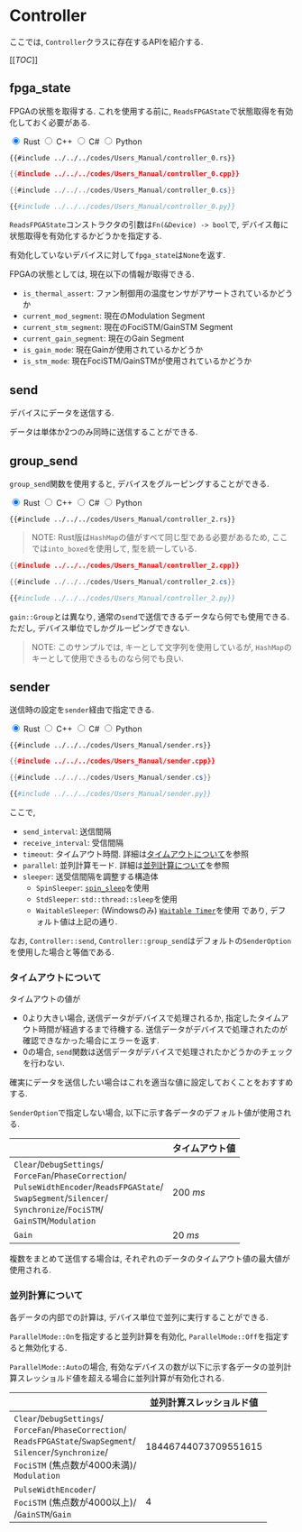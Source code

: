 # Controller

ここでは, `Controller`クラスに存在するAPIを紹介する.

[[_TOC_]]

## fpga_state

FPGAの状態を取得する.
これを使用する前に, `ReadsFPGAState`で状態取得を有効化しておく必要がある.

<div class="tabs">
<input id="rust_tab_fpga_state" type="radio" class="tab" name="tab_fpga_state" checked>
<label class="tab_item" n=4 for="rust_tab_fpga_state">Rust</label>
<input id="cpp_tab_fpga_state" type="radio" class="tab" name="tab_fpga_state">
<label class="tab_item" n=4 for="cpp_tab_fpga_state">C++</label>
<input id="cs_tab_fpga_state" type="radio" class="tab" name="tab_fpga_state">
<label class="tab_item" n=4 for="cs_tab_fpga_state">C#</label>
<input id="python_tab_fpga_state" type="radio" class="tab" name="tab_fpga_state">
<label class="tab_item" n=4 for="python_tab_fpga_state">Python</label>

```rust,edition2024
{{#include ../../../codes/Users_Manual/controller_0.rs}}
```

```cpp
{{#include ../../../codes/Users_Manual/controller_0.cpp}}
```

```cs
{{#include ../../../codes/Users_Manual/controller_0.cs}}
```

```python
{{#include ../../../codes/Users_Manual/controller_0.py}}
```
</div>

`ReadsFPGAState`コンストラクタの引数は`Fn(&Device) -> bool`で, デバイス毎に状態取得を有効化するかどうかを指定する.

有効化していないデバイスに対して`fpga_state`は`None`を返す.

FPGAの状態としては, 現在以下の情報が取得できる.

- `is_thermal_assert`: ファン制御用の温度センサがアサートされているかどうか
- `current_mod_segment`: 現在のModulation Segment
- `current_stm_segment`: 現在のFociSTM/GainSTM Segment
- `current_gain_segment`: 現在のGain Segment
- `is_gain_mode`: 現在Gainが使用されているかどうか
- `is_stm_mode`: 現在FociSTM/GainSTMが使用されているかどうか

## send

デバイスにデータを送信する.

データは単体か2つのみ同時に送信することができる.

## group_send

`group_send`関数を使用すると, デバイスをグルーピングすることができる.

<div class="tabs">
<input id="rust_tab_group" type="radio" class="tab" name="tab_group" checked>
<label class="tab_item" n=4 for="rust_tab_group">Rust</label>
<input id="cpp_tab_group" type="radio" class="tab" name="tab_group">
<label class="tab_item" n=4 for="cpp_tab_group">C++</label>
<input id="cs_tab_group" type="radio" class="tab" name="tab_group">
<label class="tab_item" n=4 for="cs_tab_group">C#</label>
<input id="python_tab_group" type="radio" class="tab" name="tab_group">
<label class="tab_item" n=4 for="python_tab_group">Python</label>

```rust,edition2024
{{#include ../../../codes/Users_Manual/controller_2.rs}}
```

> NOTE: Rust版は`HashMap`の値がすべて同じ型である必要があるため, ここでは`into_boxed`を使用して, 型を統一している.

```cpp
{{#include ../../../codes/Users_Manual/controller_2.cpp}}
```

```cs
{{#include ../../../codes/Users_Manual/controller_2.cs}}
```

```python
{{#include ../../../codes/Users_Manual/controller_2.py}}
```
</div>

`gain::Group`とは異なり, 通常の`send`で送信できるデータなら何でも使用できる.
ただし, デバイス単位でしかグルーピングできない.

> NOTE:
> このサンプルでは, キーとして文字列を使用しているが, `HashMap`のキーとして使用できるものなら何でも良い.

## sender

送信時の設定を`sender`経由で指定できる.

<div class="tabs">
<input id="rust_tab_sender" type="radio" class="tab" name="tab_sender" checked>
<label class="tab_item" n=4 for="rust_tab_sender">Rust</label>
<input id="cpp_tab_sender" type="radio" class="tab" name="tab_sender">
<label class="tab_item" n=4 for="cpp_tab_sender">C++</label>
<input id="cs_tab_sender" type="radio" class="tab" name="tab_sender">
<label class="tab_item" n=4 for="cs_tab_sender">C#</label>
<input id="python_tab_sender" type="radio" class="tab" name="tab_sender">
<label class="tab_item" n=4 for="python_tab_sender">Python</label>

```rust,edition2024
{{#include ../../../codes/Users_Manual/sender.rs}}
```

```cpp
{{#include ../../../codes/Users_Manual/sender.cpp}}
```

```cs
{{#include ../../../codes/Users_Manual/sender.cs}}
```

```python
{{#include ../../../codes/Users_Manual/sender.py}}
```
</div>

ここで,
- `send_interval`: 送信間隔
- `receive_interval`: 受信間隔
- `timeout`: タイムアウト時間. 詳細は[タイムアウトについて](#タイムアウトについて)を参照
- `parallel`: 並列計算モード. 詳細は[並列計算について](#並列計算について)を参照
- `sleeper`: 送受信間隔を調整する構造体
    - `SpinSleeper`: [`spin_sleep`](https://crates.io/crates/spin_sleep)を使用
    - `StdSleeper`: `std::thread::sleep`を使用
    - `WaitableSleeper`: (Windowsのみ) [`Waitable Timer`](https://learn.microsoft.com/en-us/windows/win32/sync/waitable-timer-objects)を使用
であり, デフォルト値は上記の通り.

なお, `Controller::send`, `Controller::group_send`はデフォルトの`SenderOption`を使用した場合と等価である.

### タイムアウトについて

タイムアウトの値が
- 0より大きい場合, 送信データがデバイスで処理されるか, 指定したタイムアウト時間が経過するまで待機する. 送信データがデバイスで処理されたのが確認できなかった場合にエラーを返す.
- 0の場合, `send`関数は送信データがデバイスで処理されたかどうかのチェックを行わない.

確実にデータを送信したい場合はこれを適当な値に設定しておくことをおすすめする.

`SenderOption`で指定しない場合, 以下に示す各データのデフォルト値が使用される.

|       | タイムアウト値   | 
| ----- | -------------- | 
| `Clear`/`DebugSettings`/<br>`ForceFan`/`PhaseCorrection`/<br>`PulseWidthEncoder`/`ReadsFPGAState`/<br>`SwapSegment`/`Silencer`/<br>`Synchronize`/`FociSTM`/<br>`GainSTM`/`Modulation` | $\SI{200}{ms}$ | 
| `Gain`  | $\SI{20}{ms}$ | 

複数をまとめて送信する場合は, それぞれのデータのタイムアウト値の最大値が使用される.

### 並列計算について

各データの内部での計算は, デバイス単位で並列に実行することができる.

`ParallelMode::On`を指定すると並列計算を有効化, `ParallelMode::Off`を指定すると無効化する.

`ParallelMode::Auto`の場合, 有効なデバイスの数が以下に示す各データの並列計算スレッショルド値を超える場合に並列計算が有効化される.

|       | 並列計算スレッショルド値   | 
| ----- | -------------- | 
| `Clear`/`DebugSettings`/<br>`ForceFan`/`PhaseCorrection`/<br>`ReadsFPGAState`/`SwapSegment`/<br>`Silencer`/`Synchronize`/<br>`FociSTM` (焦点数が4000未満)/<br>`Modulation` | 18446744073709551615 | 
| `PulseWidthEncoder`/<br>`FociSTM` (焦点数が4000以上)/<br>/`GainSTM`/`Gain` | 4 | 
